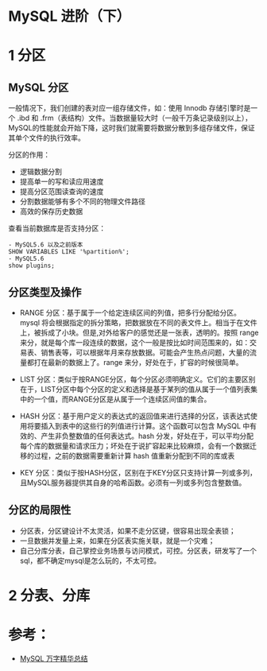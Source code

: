 MySQL 进阶（下）
====================
# 1 分区
## MySQL 分区
一般情况下，我们创建的表对应一组存储文件，如：使用 Innodb 存储引擎时是一个 .ibd 和 .frm（表结构）文件。当数据量较大时（一般千万条记录级别以上），MySQL的性能就会开始下降，这时我们就需要将数据分散到多组存储文件，保证其单个文件的执行效率。

分区的作用：
- 逻辑数据分割
- 提高单一的写和读应用速度
- 提高分区范围读查询的速度
- 分割数据能够有多个不同的物理文件路径
- 高效的保存历史数据

查看当前数据库是否支持分区：
```Text
- MySQL5.6 以及之前版本
SHOW VARIABLES LIKE '%partition%';
- MySQL5.6
show plugins;
```
## 分区类型及操作
- RANGE 分区：基于属于一个给定连续区间的列值，把多行分配给分区。mysql 将会根据指定的拆分策略，把数据放在不同的表文件上。相当于在文件上，被拆成了小块。但是,对外给客户的感觉还是一张表，透明的。按照 range 来分，就是每个库一段连续的数据，这个一般是按比如时间范围来的，如：交易表、销售表等，可以根据年月来存放数据。可能会产生热点问题，大量的流量都打在最新的数据上了。range 来分，好处在于，扩容的时候很简单。

- LIST 分区：类似于按RANGE分区，每个分区必须明确定义。它们的主要区别在于，LIST分区中每个分区的定义和选择是基于某列的值从属于一个值列表集中的一个值，而RANGE分区是从属于一个连续区间值的集合。

- HASH 分区：基于用户定义的表达式的返回值来进行选择的分区，该表达式使用将要插入到表中的这些行的列值进行计算。这个函数可以包含 MySQL 中有效的、产生非负整数值的任何表达式。hash 分发，好处在于，可以平均分配每个库的数据量和请求压力；坏处在于说扩容起来比较麻烦，会有一个数据迁移的过程，之前的数据需要重新计算 hash 值重新分配到不同的库或表

- KEY 分区：类似于按HASH分区，区别在于KEY分区只支持计算一列或多列，且MySQL服务器提供其自身的哈希函数。必须有一列或多列包含整数值。

## 分区的局限性
- 分区表，分区键设计不太灵活，如果不走分区键，很容易出现全表锁；
- 一旦数据并发量上来，如果在分区表实施关联，就是一个灾难；
- 自己分库分表，自己掌控业务场景与访问模式，可控。分区表，研发写了一个sql，都不确定mysql是怎么玩的，不太可控。

# 2 分表、分库



# 参考：
- [MySQL 万字精华总结](https://www.jianshu.com/p/c189439fb32e)

